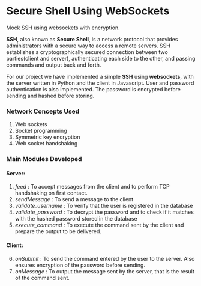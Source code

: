 # Secure Shell Using WebSockets

Mock SSH using websockets with encryption.

**SSH**, also known as **Secure Shell**, is a network protocol that provides administrators with a secure
way to access a remote servers. SSH establishes a cryptographically secured connection between two
parties(client and server), authenticating each side to the other, and passing commands and output back and
forth.

For our project we have implemented a simple **SSH** using **websockets**, with the server written in Python
and the client in Javascript. User and password authentication is also implemented. The password is
encrypted before sending and hashed before storing.

### Network Concepts Used
1. Web sockets
2. Socket programming
3. Symmetric key encryption
4. Web socket handshaking

### Main Modules Developed
#### Server:
1) *feed* : To accept messages from the client and to perform TCP handshaking on first contact.
2) *sendMessage* : To send a message to the client
3) *validate_username* : To verify that the user is registered in the database
4) *validate_password* : To decrypt the password and to check if it matches with the hashed password stored in the database
5) *execute_command* : To execute the command sent by the client and prepare the output to be delivered.

#### Client:
6) *onSubmit* : To send the command entered by the user to the server. Also ensures encryption of the password before sending.
7) *onMessage* : To output the message sent by the server, that is the result of the command sent.

